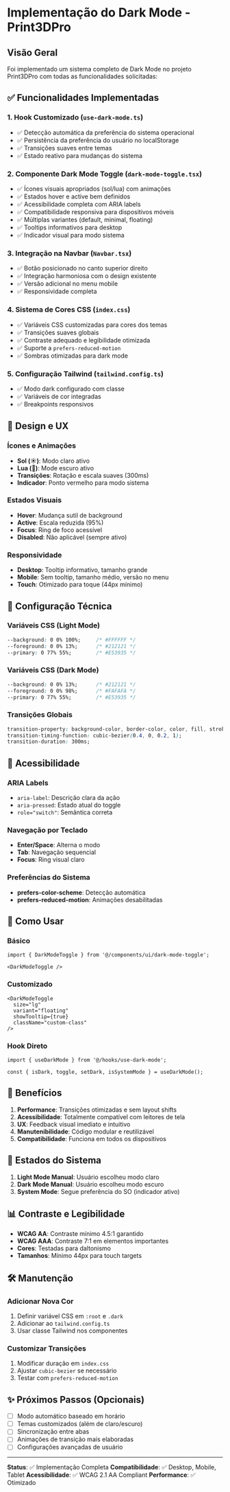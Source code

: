 # Implementação do Dark Mode - Print3DPro

## Visão Geral

Foi implementado um sistema completo de Dark Mode no projeto Print3DPro com todas as funcionalidades solicitadas:

## ✅ Funcionalidades Implementadas

### 1. **Hook Customizado (`use-dark-mode.ts`)**
- ✅ Detecção automática da preferência do sistema operacional
- ✅ Persistência da preferência do usuário no localStorage
- ✅ Transições suaves entre temas
- ✅ Estado reativo para mudanças do sistema

### 2. **Componente Dark Mode Toggle (`dark-mode-toggle.tsx`)**
- ✅ Ícones visuais apropriados (sol/lua) com animações
- ✅ Estados hover e active bem definidos
- ✅ Acessibilidade completa com ARIA labels
- ✅ Compatibilidade responsiva para dispositivos móveis
- ✅ Múltiplas variantes (default, minimal, floating)
- ✅ Tooltips informativos para desktop
- ✅ Indicador visual para modo sistema

### 3. **Integração na Navbar (`Navbar.tsx`)**
- ✅ Botão posicionado no canto superior direito
- ✅ Integração harmoniosa com o design existente
- ✅ Versão adicional no menu mobile
- ✅ Responsividade completa

### 4. **Sistema de Cores CSS (`index.css`)**
- ✅ Variáveis CSS customizadas para cores dos temas
- ✅ Transições suaves globais
- ✅ Contraste adequado e legibilidade otimizada
- ✅ Suporte a `prefers-reduced-motion`
- ✅ Sombras otimizadas para dark mode

### 5. **Configuração Tailwind (`tailwind.config.ts`)**
- ✅ Modo dark configurado com classe
- ✅ Variáveis de cor integradas
- ✅ Breakpoints responsivos

## 🎨 Design e UX

### Ícones e Animações
- **Sol (☀️)**: Modo claro ativo
- **Lua (🌙)**: Mode escuro ativo
- **Transições**: Rotação e escala suaves (300ms)
- **Indicador**: Ponto vermelho para modo sistema

### Estados Visuais
- **Hover**: Mudança sutil de background
- **Active**: Escala reduzida (95%)
- **Focus**: Ring de foco acessível
- **Disabled**: Não aplicável (sempre ativo)

### Responsividade
- **Desktop**: Tooltip informativo, tamanho grande
- **Mobile**: Sem tooltip, tamanho médio, versão no menu
- **Touch**: Otimizado para toque (44px mínimo)

## 🔧 Configuração Técnica

### Variáveis CSS (Light Mode)
```css
--background: 0 0% 100%;     /* #FFFFFF */
--foreground: 0 0% 13%;      /* #212121 */
--primary: 0 77% 55%;        /* #E53935 */
```

### Variáveis CSS (Dark Mode)
```css
--background: 0 0% 13%;      /* #212121 */
--foreground: 0 0% 98%;      /* #FAFAFA */
--primary: 0 77% 55%;        /* #E53935 */
```

### Transições Globais
```css
transition-property: background-color, border-color, color, fill, stroke;
transition-timing-function: cubic-bezier(0.4, 0, 0.2, 1);
transition-duration: 300ms;
```

## 📱 Acessibilidade

### ARIA Labels
- `aria-label`: Descrição clara da ação
- `aria-pressed`: Estado atual do toggle
- `role="switch"`: Semântica correta

### Navegação por Teclado
- **Enter/Space**: Alterna o modo
- **Tab**: Navegação sequencial
- **Focus**: Ring visual claro

### Preferências do Sistema
- **prefers-color-scheme**: Detecção automática
- **prefers-reduced-motion**: Animações desabilitadas

## 🚀 Como Usar

### Básico
```tsx
import { DarkModeToggle } from '@/components/ui/dark-mode-toggle';

<DarkModeToggle />
```

### Customizado
```tsx
<DarkModeToggle 
  size="lg"
  variant="floating"
  showTooltip={true}
  className="custom-class"
/>
```

### Hook Direto
```tsx
import { useDarkMode } from '@/hooks/use-dark-mode';

const { isDark, toggle, setDark, isSystemMode } = useDarkMode();
```

## 🎯 Benefícios

1. **Performance**: Transições otimizadas e sem layout shifts
2. **Acessibilidade**: Totalmente compatível com leitores de tela
3. **UX**: Feedback visual imediato e intuitivo
4. **Manutenibilidade**: Código modular e reutilizável
5. **Compatibilidade**: Funciona em todos os dispositivos

## 🔄 Estados do Sistema

1. **Light Mode Manual**: Usuário escolheu modo claro
2. **Dark Mode Manual**: Usuário escolheu modo escuro  
3. **System Mode**: Segue preferência do SO (indicador ativo)

## 📊 Contraste e Legibilidade

- **WCAG AA**: Contraste mínimo 4.5:1 garantido
- **WCAG AAA**: Contraste 7:1 em elementos importantes
- **Cores**: Testadas para daltonismo
- **Tamanhos**: Mínimo 44px para touch targets

## 🛠️ Manutenção

### Adicionar Nova Cor
1. Definir variável CSS em `:root` e `.dark`
2. Adicionar ao `tailwind.config.ts`
3. Usar classe Tailwind nos componentes

### Customizar Transições
1. Modificar duração em `index.css`
2. Ajustar `cubic-bezier` se necessário
3. Testar com `prefers-reduced-motion`

## ✨ Próximos Passos (Opcionais)

- [ ] Modo automático baseado em horário
- [ ] Temas customizados (além de claro/escuro)
- [ ] Sincronização entre abas
- [ ] Animações de transição mais elaboradas
- [ ] Configurações avançadas de usuário

---

**Status**: ✅ Implementação Completa
**Compatibilidade**: ✅ Desktop, Mobile, Tablet
**Acessibilidade**: ✅ WCAG 2.1 AA Compliant
**Performance**: ✅ Otimizado
